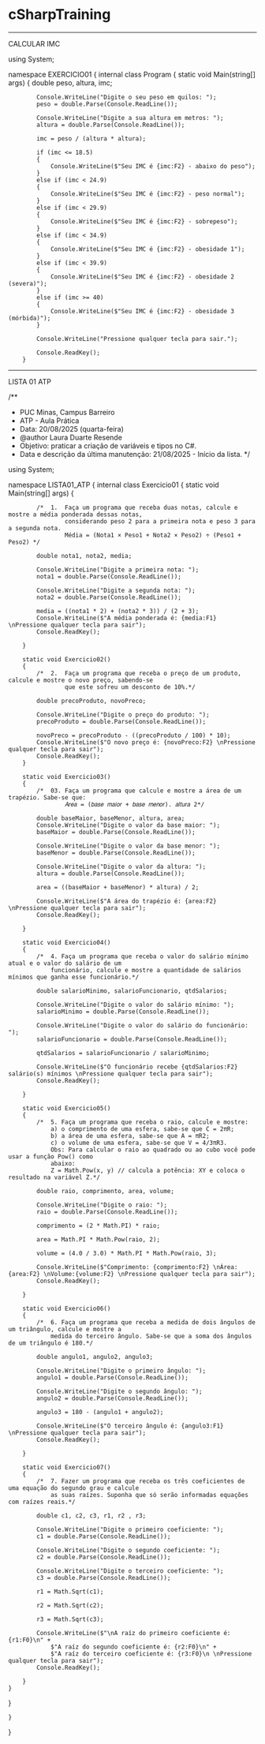 # cSharpTraining


----------------------------------------------------------------------------------------------------------------


CALCULAR IMC

using System;

namespace EXERCICIO01
{
    internal class Program
    {
        static void Main(string[] args)
        {
            double peso, altura, imc;

            Console.WriteLine("Digite o seu peso em quilos: ");
            peso = double.Parse(Console.ReadLine());

            Console.WriteLine("Digite a sua altura em metros: ");
            altura = double.Parse(Console.ReadLine());

            imc = peso / (altura * altura);

            if (imc <= 18.5)
            {
                Console.WriteLine($"Seu IMC é {imc:F2} - abaixo do peso");
            }
            else if (imc < 24.9)
            {
                Console.WriteLine($"Seu IMC é {imc:F2} - peso normal");
            }
            else if (imc < 29.9)
            {
                Console.WriteLine($"Seu IMC é {imc:F2} - sobrepeso");
            }
            else if (imc < 34.9)
            {
                Console.WriteLine($"Seu IMC é {imc:F2} - obesidade 1");
            }
            else if (imc < 39.9)
            {
                Console.WriteLine($"Seu IMC é {imc:F2} - obesidade 2 (severa)");
            }
            else if (imc >= 40)
            {
                Console.WriteLine($"Seu IMC é {imc:F2} - obesidade 3 (mórbida)");
            }

            Console.WriteLine("Pressione qualquer tecla para sair.");

            Console.ReadKey();
        }


----------------------------------------------------------------------------------------------------------------


LISTA 01 ATP



/**
* PUC Minas, Campus Barreiro
* ATP - Aula Prática
* Data: 20/08/2025 (quarta-feira)
* @author Laura Duarte Resende
* Objetivo: praticar a criação de variáveis e tipos no C#.
* Data e descrição da última manutenção: 21/08/2025 - Início da lista.
*/

using System;

namespace LISTA01_ATP
{
    internal class Exercicio01
    {
        static void Main(string[] args)
        {

            /*  1.  Faça um programa que receba duas notas, calcule e mostre a média ponderada dessas notas,
                    considerando peso 2 para a primeira nota e peso 3 para a segunda nota.
                    Média = (Nota1 × Peso1 + Nota2 × Peso2) ÷ (Peso1 + Peso2) */

            double nota1, nota2, media;

            Console.WriteLine("Digite a primeira nota: ");
            nota1 = double.Parse(Console.ReadLine());

            Console.WriteLine("Digite a segunda nota: ");
            nota2 = double.Parse(Console.ReadLine());

            media = ((nota1 * 2) + (nota2 * 3)) / (2 + 3);
            Console.WriteLine($"A média ponderada é: {media:F1} \nPressione qualquer tecla para sair");
            Console.ReadKey();

        }

        static void Exercicio02()
        {
            /*  2.  Faça um programa que receba o preço de um produto, calcule e mostre o novo preço, sabendo-se
                    que este sofreu um desconto de 10%.*/

            double precoProduto, novoPreco;

            Console.WriteLine("Digite o preço do produto: ");
            precoProduto = double.Parse(Console.ReadLine());

            novoPreco = precoProduto - ((precoProduto / 100) * 10);
            Console.WriteLine($"O novo preço é: {novoPreco:F2} \nPressione qualquer tecla para sair");
            Console.ReadKey();
        }

        static void Exercicio03()
        {
            /*  03. Faça um programa que calcule e mostre a área de um trapézio. Sabe-se que:
                    𝐴𝑟𝑒𝑎 = (𝑏𝑎𝑠𝑒 𝑚𝑎𝑖𝑜𝑟 + 𝑏𝑎𝑠𝑒 𝑚𝑒𝑛𝑜𝑟). 𝑎𝑙𝑡𝑢𝑟𝑎 2*/

            double baseMaior, baseMenor, altura, area;
            Console.WriteLine("Digite o valor da base maior: ");
            baseMaior = double.Parse(Console.ReadLine());

            Console.WriteLine("Digite o valor da base menor: ");
            baseMenor = double.Parse(Console.ReadLine());

            Console.WriteLine("Digite o valor da altura: ");
            altura = double.Parse(Console.ReadLine());

            area = ((baseMaior + baseMenor) * altura) / 2;

            Console.WriteLine($"A área do trapézio é: {area:F2} \nPressione qualquer tecla para sair");
            Console.ReadKey();

        }

        static void Exercicio04()
        {
            /*  4. Faça um programa que receba o valor do salário mínimo atual e o valor do salário de um
                funcionário, calcule e mostre a quantidade de salários mínimos que ganha esse funcionário.*/

            double salarioMinimo, salarioFuncionario, qtdSalarios;

            Console.WriteLine("Digite o valor do salário mínimo: ");
            salarioMinimo = double.Parse(Console.ReadLine());

            Console.WriteLine("Digite o valor do salário do funcionário: ");
            salarioFuncionario = double.Parse(Console.ReadLine());

            qtdSalarios = salarioFuncionario / salarioMinimo;

            Console.WriteLine($"O funcionário recebe {qtdSalarios:F2} salário(s) mínimos \nPressione qualquer tecla para sair");
            Console.ReadKey();

        }

        static void Exercicio05()
        {
            /*  5. Faça um programa que receba o raio, calcule e mostre:
                a) o comprimento de uma esfera, sabe-se que C = 2πR;
                b) a área de uma esfera, sabe-se que A = πR2;
                c) o volume de uma esfera, sabe-se que V = 4/3πR3.
                Obs: Para calcular o raio ao quadrado ou ao cubo você pode usar a função Pow() como
                abaixo:
                Z = Math.Pow(x, y) // calcula a potência: XY e coloca o resultado na variável Z.*/

            double raio, comprimento, area, volume;

            Console.WriteLine("Digite o raio: ");
            raio = double.Parse(Console.ReadLine());

            comprimento = (2 * Math.PI) * raio;

            area = Math.PI * Math.Pow(raio, 2);

            volume = (4.0 / 3.0) * Math.PI * Math.Pow(raio, 3);

            Console.WriteLine($"Comprimento: {comprimento:F2} \nÁrea: {area:F2} \nVolume:{volume:F2} \nPressione qualquer tecla para sair");
            Console.ReadKey();

        }

        static void Exercicio06()
        {
            /*  6. Faça um programa que receba a medida de dois ângulos de um triângulo, calcule e mostre a
                medida do terceiro ângulo. Sabe-se que a soma dos ângulos de um triângulo é 180.*/

            double angulo1, angulo2, angulo3;

            Console.WriteLine("Digite o primeiro ângulo: ");
            angulo1 = double.Parse(Console.ReadLine());

            Console.WriteLine("Digite o segundo ângulo: ");
            angulo2 = double.Parse(Console.ReadLine());

            angulo3 = 180 - (angulo1 + angulo2);

            Console.WriteLine($"O terceiro ângulo é: {angulo3:F1} \nPressione qualquer tecla para sair");
            Console.ReadKey();

        }

        static void Exercicio07()
        {
            /*  7. Fazer um programa que receba os três coeficientes de uma equação do segundo grau e calcule
                as suas raízes. Suponha que só serão informadas equações com raízes reais.*/

            double c1, c2, c3, r1, r2 , r3;

            Console.WriteLine("Digite o primeiro coeficiente: ");
            c1 = double.Parse(Console.ReadLine());

            Console.WriteLine("Digite o segundo coeficiente: ");
            c2 = double.Parse(Console.ReadLine());

            Console.WriteLine("Digite o terceiro coeficiente: ");
            c3 = double.Parse(Console.ReadLine());

            r1 = Math.Sqrt(c1);

            r2 = Math.Sqrt(c2);

            r3 = Math.Sqrt(c3);

            Console.WriteLine($"\nA raíz do primeiro coeficiente é: {r1:F0}\n" +
                $"A raíz do segundo coeficiente é: {r2:F0}\n" +
                $"A raíz do terceiro coeficiente é: {r3:F0}\n \nPressione qualquer tecla para sair");
            Console.ReadKey();

        }
    }
}

    }
}


